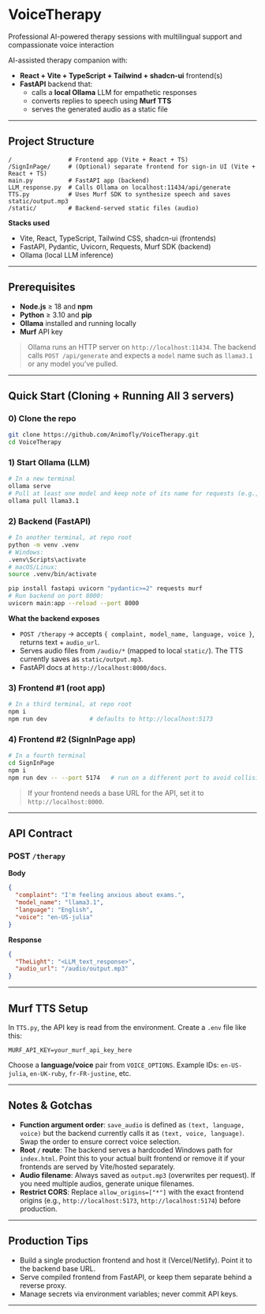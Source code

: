 # VoiceTherapy

Professional AI-powered therapy sessions with multilingual support and compassionate voice interaction


AI-assisted therapy companion with:
- **React + Vite + TypeScript + Tailwind + shadcn-ui** frontend(s)
- **FastAPI** backend that:
  - calls a **local Ollama** LLM for empathetic responses
  - converts replies to speech using **Murf TTS**
  - serves the generated audio as a static file

---

## Project Structure

```
/                # Frontend app (Vite + React + TS)
/SignInPage/     # (Optional) separate frontend for sign-in UI (Vite + React + TS)
main.py          # FastAPI app (backend)
LLM_response.py  # Calls Ollama on localhost:11434/api/generate
TTS.py           # Uses Murf SDK to synthesize speech and saves static/output.mp3
/static/         # Backend-served static files (audio)
```

**Stacks used**
- Vite, React, TypeScript, Tailwind CSS, shadcn-ui (frontends)
- FastAPI, Pydantic, Uvicorn, Requests, Murf SDK (backend)
- Ollama (local LLM inference)

---

## Prerequisites

- **Node.js** ≥ 18 and **npm**
- **Python** ≥ 3.10 and **pip**
- **Ollama** installed and running locally
- **Murf** API key

> Ollama runs an HTTP server on `http://localhost:11434`. The backend calls `POST /api/generate` and expects a `model` name such as `llama3.1` or any model you’ve pulled.

---

## Quick Start (Cloning + Running All 3 servers)

### 0) Clone the repo
```bash
git clone https://github.com/Animofly/VoiceTherapy.git
cd VoiceTherapy
```

### 1) Start Ollama (LLM)
```bash
# In a new terminal
ollama serve
# Pull at least one model and keep note of its name for requests (e.g., llama3.1)
ollama pull llama3.1
```

### 2) Backend (FastAPI)
```bash
# In another terminal, at repo root
python -m venv .venv
# Windows:
.venv\Scripts\activate
# macOS/Linux:
source .venv/bin/activate

pip install fastapi uvicorn "pydantic>=2" requests murf
# Run backend on port 8000:
uvicorn main:app --reload --port 8000
```

**What the backend exposes**
- `POST /therapy` → accepts `{ complaint, model_name, language, voice }`, returns text + `audio_url`.
- Serves audio files from `/audio/*` (mapped to local `static/`). The TTS currently saves as `static/output.mp3`.
- FastAPI docs at `http://localhost:8000/docs`.

### 3) Frontend #1 (root app)
```bash
# In a third terminal, at repo root
npm i
npm run dev            # defaults to http://localhost:5173
```

### 4) Frontend #2 (SignInPage app)
```bash
# In a fourth terminal
cd SignInPage
npm i
npm run dev -- --port 5174   # run on a different port to avoid collision
```

> If your frontend needs a base URL for the API, set it to `http://localhost:8000`.

---

## API Contract

### POST `/therapy`
**Body**
```json
{
  "complaint": "I'm feeling anxious about exams.",
  "model_name": "llama3.1",
  "language": "English",
  "voice": "en-US-julia"
}
```

**Response**
```json
{
  "TheLight": "<LLM_text_response>",
  "audio_url": "/audio/output.mp3"
}
```

---

## Murf TTS Setup

In `TTS.py`, the API key is read from the environment. Create a `.env` file like this:

```
MURF_API_KEY=your_murf_api_key_here
```

Choose a **language/voice** pair from `VOICE_OPTIONS`. Example IDs: `en-US-julia`, `en-UK-ruby`, `fr-FR-justine`, etc.

---

## Notes & Gotchas

- **Function argument order**: `save_audio` is defined as `(text, language, voice)` but the backend currently calls it as `(text, voice, language)`. Swap the order to ensure correct voice selection.
- **Root `/` route**: The backend serves a hardcoded Windows path for `index.html`. Point this to your actual built frontend or remove it if your frontends are served by Vite/hosted separately.
- **Audio filename**: Always saved as `output.mp3` (overwrites per request). If you need multiple audios, generate unique filenames.
- **Restrict CORS**: Replace `allow_origins=["*"]` with the exact frontend origins (e.g., `http://localhost:5173`, `http://localhost:5174`) before production.

---

## Production Tips

- Build a single production frontend and host it (Vercel/Netlify). Point it to the backend base URL.
- Serve compiled frontend from FastAPI, or keep them separate behind a reverse proxy.
- Manage secrets via environment variables; never commit API keys.

---

